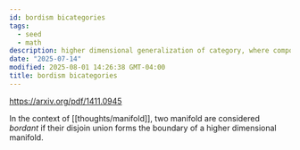 ```yaml
---
id: bordism bicategories
tags:
  - seed
  - math
description: higher dimensional generalization of category, where composition of morphism is associative up to natural isomorphism
date: "2025-07-14"
modified: 2025-08-01 14:26:38 GMT-04:00
title: bordism bicategories
---
```


https://arxiv.org/pdf/1411.0945

In the context of [[thoughts/manifold]], two manifold are considered _bordant_ if their disjoin union forms the boundary of a higher dimensional manifold.
